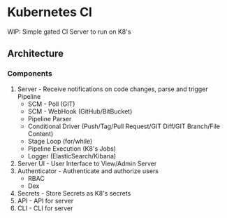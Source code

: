 # Kubernetes CI

WIP: Simple gated CI Server to run on K8's

## Architecture

### Components

1. Server - Receive notifications on code changes, parse and trigger Pipeline
    * SCM - Poll (GIT)
    * SCM - WebHook (GitHub/BitBucket)
    * Pipeline Parser
    * Conditional Driver (Push/Tag/Pull Request/GIT Diff/GIT Branch/File Content)
    * Stage Loop (for/while)
    * Pipeline Execution (K8's Jobs)
    * Logger (ElasticSearch/Kibana)
2. Server UI - User Interface to View/Admin Server
3. Authenticator - Authenticate and authorize users
    * RBAC
    * Dex
4. Secrets - Store Secrets as K8's secrets
5. API - API for server
6. CLI - CLI for server